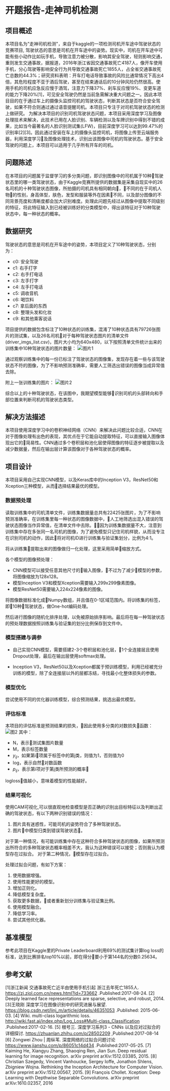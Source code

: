 # 开题报告-走神司机检测

## 项目概述

本项目名为"走神司机检测"，来自于kaggle的一项检测司机开车途中驾驶状态的竞赛项目, 驾驶状态的意思是司机在开车途中的姿势。现实中，司机在开车途中可能有些小动作比如玩手机，导致注意力被分散，影响其安全驾驶，轻则影响交通，重则发生交通事故，据报道，2016年浙江省因交通事故死亡4187人，像开车使用手机，分心驾驶等影响安全行为共导致交通事故死亡1855人，占全省交通事故死亡总数的44.3%；研究资料表明：开车打电话导致事故的风险比通常情况下高出4倍，其危险程度不亚于酒后驾驶，甚至在结束通话后的10分钟风险仍然很高。使用手机的司机应急反应慢于酒驾，注意力下降37%、刹车反应慢19%、变更车道的能力下降20%[1]，可见安全驾驶仍然是当前急需解决重大问题之一。因此本项目目的在于通过车上的摄像头监控司机的驾驶状态，判断其状态是否符合安全驾驶，如果不符合则通过通过语音提醒司机。本项目只专注于对司机驾驶状态的检测上做研究。
为解决本项目的识别司机驾驶状态问题，本项目采用深度学习及图像处理技术来解决，此技术已用在人脸识别、车辆检测以及车牌识别中得到不错的成果，比如当今最著名的人脸识别测试集(LFW)，目前深度学习可以达到99.47%的识别率[2][3]。因此通过安装在车上的摄像头监控司机，将图像上传至云端服务器，利用深度学习及图像处理技术，识别出该图像中司机的驾驶状态。基于安全驾驶的问题上，本项目可以适用于几乎所有开车的司机。

## 问题陈述

在本项目的问题属于监督学习的多分类问题，即识别图像中的司机属于10种驾驶状态里的哪一类驾驶状态，由于Kaggle竞赛所提供的数据集是采集自现实中的26名司机的十种驾驶状态图像，所拍摄的司机具有相同朝向，不同的在于司机人物的性别，身高体型，肤色，发型和服装等外在因素不同，以及部分图像的不同背景亮度和清晰度都会加大识别难度。处理此问题先经过从图像中提取不同级别的特征，将此特征输入到已经被训练好的分类模型中，得出该特征对于10种驾驶状态中，每一种状态的概率。

## 数据研究

驾驶状态的意思是司机在开车途中的姿势，本项目定义了10种驾驶状态，分别为：
* c0: 安全驾驶
* c1: 右手打字
* c2: 右手打电话
* c3: 左手打字
* c4: 左手打电话
* c5: 调收音机
* c6: 喝饮料
* c7: 拿后面的东西
* c8: 整理头发和化妆
* c9: 和其他乘客说话

项目提供的数据包含标注了10种状态的训练集，混淆了10种状态具有79726张图片的测试集，以及26名司机对于每种驾驶状态图片的清单文件(driver_imgs_list.csv)，图片大小均为640x480，以下按照清单文件统计出来的训练集中10种驾驶状态的图片数量：
![图片1](classname_count.png)

通过观察训练集中的每一份已标注了驾驶状态的图像集，发现存在着一些与该驾驶状态不符的图像，为了不影响预测准确率，需要人工筛选出错误的图像当成异常值去除。

附上一张训练集的图片：
![图片2](img_3432.jpg)

综合以上的十种驾驶状态，在该图中，我期望模型能够识别司机的头部转向和手部位置来判断司机的驾驶状态类型。


## 解决方法描述

本项目使用深度学习中的卷积神经网络（CNN）来解决此问题比较合适，CNN在对于图像处理有出色的表现，其优点在于它能自动提取特征，可以直接输入图像体现出它的简易性。CNN通过多个卷积层和池化层使得图像的特征逐步被提取以及减少数据量，然后在输出层计算该图像对于各种驾驶状态的概率。

## 项目设计

本项目采用自己实现CNN模型，以及Keras库中的Inception V3，ResNet50和Xception三种模型，从而选择结果最优的模型。

### 数据预处理

读取训练集中的司机清单文件，训练集数据量总共有22425张图片，为了不影响预测准确率，在训练集里每一种状态的图像数据中，人工地筛选出混入错误的驾驶状态图像当作异常值，在清单文件中去除。因为训练集数据量不大，注意到训练集中存在多张同一名司机的图像，为了避免模型只记住司机样貌，从而没专注在识别司机的动作，因此将对司机ID进行训练集与验证集划分，比例为4:1。

将从训练集提取出来的图像做归一化处理，这里采用简单缩放方式。

各个模型的图像预处理：
* CNN模型可以接受任意其他尺寸的输入图像，不过为了减少模型的参数，将图像缩放为128x128。
* 模型Inception V3和模型Xception需要输入299x299像素图像。
* 模型ResNet50需要输入224x224像素的图像。

将图像数据标准化成Numpy数组，并且值在0-1区域范围内。将训练集的标签，即10种驾驶状态，做One-hot编码处理。

然后进行图像的随机化排序处理，以免被原始排序影响。最后将在每一种驾驶状态的预处理数据按照训练集与验证集的划分比例保存到文件中。

### 模型搭建与调参

* 自己实现CNN模型，需要搭建2-3个卷积层和池化层，1个全连接层且使用Dropout处理，最后在输出层使用softmax处理。

* Inception V3，ResNet50以及Xception都属于预训练模型，利用已经被充分训练的模型，除了全连接层以外的层都冻结，寻找最小化整体损失的参数。

### 模型优化
尝试使用不同的优化器训练模型，综合预测结果，挑选出最优模型。

### 评估标准
本项目的评估标准是预测结果的损失，因此使用多分类的对数损失函数：
![图2](multiclass_logloss_latex.png)
其中：
* N，表示测试集图片数量
* M，表示标签数量
* $y_{ij}$，如果第i项属于标签中的第j类，则值为1，否则值为0
* log，表示自然对数函数
* $p_{ij}$，表示第i项对于第j类所预测的概率

logloss值越小，意味着模型的性能越好。

### 结果可视化
使用CAM可视化,可以很直观地检查模型是否正确的识别出目标特征以及判断出正确的驾驶状态，有以下两种识别错误的情况：
1. 图片具有迷惑性，可能司机的姿势符合了多种驾驶状态。
2. 图片中模型归类到错误驾驶状态。

对于第一种情况，有可能训练集中存在这种符合多种驾驶状态的图像，如果所预测出所符合的多种驾驶状态概率相差不大，我认为这种错误可以接受；否则我认为模型存在过拟合。
对于第二种情况，模型存在过拟合。

处理过拟合问题，有如下方案：
1. 使用数据增强。
2. 使用性能更好的模型。
3. 增加正则化。
4. 降低模型复杂度。
5. 获取更多数据，或者重新划分训练集与验证集比例。
6. 使用模型融合。
7. 降低学习率。
8. 尝试其他优化器。

## 基准模型

参考此项目在Kaggle里的Private Leaderboard利用69%的测试集计算log loss的标准，达到比赛排名top10%以前，即在得分要小于第144名的分数0.25634。

## 参考文献

[1]浙江新闻 交通事故死亡近半由使用手机引起 浙江去年死亡1855人. https://zj.zjol.com.cn/news.html?id=733662 .Published:2017-08-24.
[2] Deeply learned face representations are sparse, selective, and robust, 2014.
[3]王晓刚 深度学习在图像识别中的研究进展与展望. https://blog.csdn.net/linj_m/article/details/46351053 .Published:
2015-06-03.
[4] Wiki. multi-class logarithmic loss. http://wiki.fast.ai/index.php/Log_Loss#Multi-class_Classification .Published:2017-02-16.
[5] 根号三. 深度学习系列3 - CNNs 以及应对过拟合的详细探讨. https://zhuanlan.zhihu.com/p/28502209 ,Published:2017-08-14
[6] Zongwei Zhou | 周纵苇. 深度网络的过拟合问题讨论 https://www.jianshu.com/p/86051c14d434 .Published:2017-05-25.
[7] Kaiming He, Xiangyu Zhang, Shaoqing Ren, Jian Sun. Deep residual learning for image recognition. arXiv preprint arXiv:1512.03385, 2015.
[8] Christian Szegedy, Vincent Vanhoucke, Sergey Ioffe, Jonathon Shlens, Zbigniew Wojna. Rethinking the Inception Architecture for Computer Vision. arXiv preprint arXiv:1512.00567, 2015.
[9] François Chollet. Xception: Deep Learning with Depthwise Separable Convolutions. arXiv preprint arXiv:1610.02357, 2016
